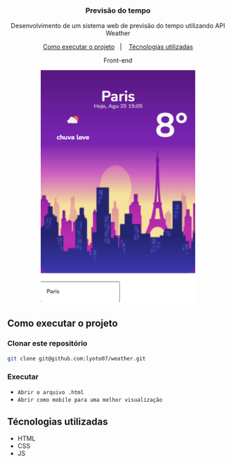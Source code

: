 
<h3 align="center">
  Previsão do tempo
</h3>

<p align="center">Desenvolvimento de um sistema web de previsão do tempo utilizando API Weather</p>

<p align="center">
  <a href="#como-executar-o-projeto">Como executar o projeto</a>&nbsp;&nbsp;&nbsp;|&nbsp;&nbsp;&nbsp;
  <a href="#Técnologias-utilizadas">Técnologias utilizadas</a>
</p>

<p align="center">Front-end</p>

<p align="center">
  <img alt="Front-end" src=".github/frontend.png" width="70%">
</p>

## Como executar o projeto

### Clonar este repositório

```bash
git clone git@github.com:lyoto07/weather.git
```

### Executar

- `Abrir o arquivo .html`
- `Abrir como mobile para uma melhor visualização `

## Técnologias utilizadas

- HTML
- CSS
- JS

